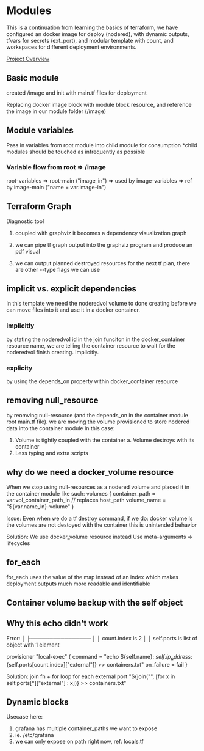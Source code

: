 # Modules
This is a continuation from learning the basics of terraform, we have configured an docker image for deploy (nodered), with dynamic outputs, tfvars for secrets (ext_port), and modular template with count, and workspaces for different deployment environments.

[Project Overview](../0-resources/module-project-overview.png)

## Basic module
created /image and init with main.tf files for deployment

Replacing docker image block with module block resource, and reference the image in our module folder (/image)

## Module variables
Pass in variables from root module into child module for consumption
*child modules should be touched as infrequently as possible

### Variable flow from root => /image
root-variables => root-main ("image_in") => used by image-variables => ref by image-main ("name = var.image-in")

## Terraform Graph
Diagnostic tool
<!--sudo apt install graphviz-->
1. coupled with graphviz it becomes a dependency visualization graph

<!-- tf graph | dot -Tpdf graph-plan.pdf -->

2. we can pipe tf graph output into the graphviz program and produce an pdf visual

<!-- tf graph --type=destroy | dot -Tpdf > graph-plan-destroyed.pdf
 -->
3. we can output planned destroyed resources for the next tf plan, there are other --type flags we can use

## implicit vs. explicit dependencies
In this template we need the noderedvol volume to done creating before we can move files into it and use it in a docker container.

### implicitly 
by stating the noderedvol id in the join funciton in the docker_container resource name, we are telling the container resource to wait for the noderedvol finish creating. Implicitly.

### explicity
<!--depends_on = [null_resource.dockervolume]-->
by using the depends_on property within docker_container resource

## removing null_resource
by reomving null-resource (and the depends_on in the container module root main.tf file).
we are moving the volume provisioned to store nodered data into the container module
In this case:
1. Volume is tightly coupled with the container 
    a. Volume destroys with its container
2. Less typing and extra scripts

## why do we need a docker_volume resource
When we stop using null-resources as a nodered volume
and placed it in the container module
like such:
 volumes {
    container_path = var.vol_container_path_in
    // replaces host_path
    volume_name = "${var.name_in}-volume"
  }

Issue:
Even when we do a tf destroy command, 
if we do: docker volume ls
the volumes are not destoyed with the container
this is unintended behavior

Solution:
We use docker_volume resource instead
Use meta-arguments => lifecycles

## for_each
for_each uses the value of the map instead of an index
which makes deployment outputs much more readable and identifiable

## Container volume backup with the self object
<!--https://www.terraform.io/language/resources/provisioners/syntax#the-self-object-->

## Why this echo didn't work
Error:
│     ├────────────────
│     │ count.index is 2
│     │ self.ports is list of object with 1 element

 provisioner "local-exec" {
    command = "echo ${self.name}: ${self.ip_address}:${self.ports[count.index]["external"]} >> containers.txt"
    on_failure = fail
  }
  
Solution:
join fn + for loop for each external port
"<same as above>${join("", [for x in self.ports[*]["external"] : x])} >> containers.txt"

## Dynamic blocks
<!--https://www.terraform.io/language/expressions/dynamic-blocks-->
Usecase here:
1. grafana has multiple container_paths we want to expose
2. ie. /etc/grafana
3. we can only expose on path right now, ref: locals.tf

